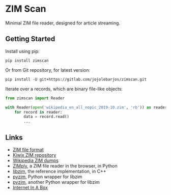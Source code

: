 
# ZIM Scan

Minimal ZIM file reader, designed for article streaming.


## Getting Started

Install using pip:

```
pip install zimscan
```

Or from Git repository, for latest version:

```
pip install -U git+https://gitlab.com/jojolebarjos/zimscan.git
```

Iterate over a records, which are binary file-like objects:

```python
from zimscan import Reader

with Reader(open('wikipedia_en_all_nopic_2019-10.zim', 'rb')) as reader:
    for record in reader:
        data = record.read()
        ...
```


## Links

 * [ZIM file format](https://openzim.org/wiki/ZIM_file_format)
 * [Kiwix ZIM repository](http://download.kiwix.org/zim/)
 * [Wikipedia ZIM dumps](https://dumps.wikimedia.org/other/kiwix/zim/wikipedia/)
 * [ZIMply](https://github.com/kimbauters/ZIMply), a ZIM file reader in the browser, in Python
 * [libzim](https://github.com/openzim/libzim), the reference implementation, in C++
 * [pyzim](https://github.com/pediapress/pyzim), Python wrapper for libzim
 * [pyzim](https://framagit.org/mgautierfr/pyzim), another Python wrapper for libzim
 * [Internet In A Box](https://github.com/iiab/internet-in-a-box)
